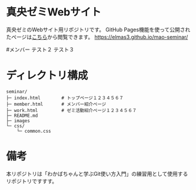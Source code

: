 # 真央ゼミWebサイト
真央ゼミのWebサイト用リポジトリです。
GitHub Pages機能を使って公開されたページは[こちら](https://elmas3.github.io/mao-seminar/)から閲覧できます。
https://elmas3.github.io/mao-seminar/

#メンバー
テスト２
テスト３

# ディレクトリ構成
```
seminar/
├─ index.html        # トップページ１２３４５６７
├─ member.html       # メンバー紹介ページ
├─ work.html         # ゼミ活動紹介ページ１２３４５６７
├─ README.md
├─ images
└─ css/
    └─ common.css
```

# 備考
本リポジトリは「わかばちゃんと学ぶGit使い方入門」の練習用として使用するリポジトリですすす。
